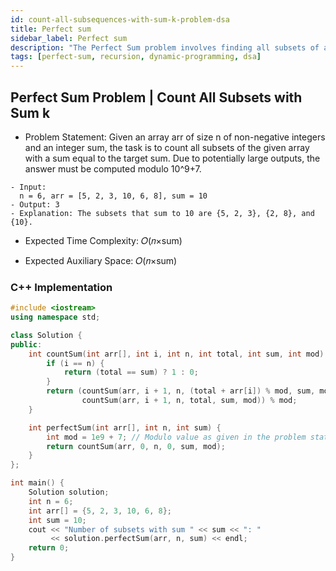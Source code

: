 ```yaml
---
id: count-all-subsequences-with-sum-k-problem-dsa
title: Perfect sum
sidebar_label: Perfect sum
description: "The Perfect Sum problem involves finding all subsets of an array that sum up to a given target sum. The solution uses recursion and dynamic programming to efficiently count subsets with a specified sum while handling large values using modulo."
tags: [perfect-sum, recursion, dynamic-programming, dsa]
---
```


## Perfect Sum Problem | Count All Subsets with Sum k

- Problem Statement: Given an array arr of size n of non-negative integers and an integer sum, the task is to count all subsets of the given array with a sum equal to the target sum. Due to potentially large outputs, the answer must be computed modulo 10^9+7.

```
- Input:
  n = 6, arr = [5, 2, 3, 10, 6, 8], sum = 10
- Output: 3
- Explanation: The subsets that sum to 10 are {5, 2, 3}, {2, 8}, and {10}.
```

- Expected Time Complexity: 𝑂(𝑛×sum)

- Expected Auxiliary Space: 𝑂(𝑛×sum)

### C++ Implementation

```cpp
#include <iostream>
using namespace std;

class Solution {
public:
    int countSum(int arr[], int i, int n, int total, int sum, int mod) {
        if (i == n) {
            return (total == sum) ? 1 : 0;
        }
        return (countSum(arr, i + 1, n, (total + arr[i]) % mod, sum, mod) +
                countSum(arr, i + 1, n, total, sum, mod)) % mod;
    }

    int perfectSum(int arr[], int n, int sum) {
        int mod = 1e9 + 7; // Modulo value as given in the problem statement
        return countSum(arr, 0, n, 0, sum, mod);
    }
};

int main() {
    Solution solution;
    int n = 6;
    int arr[] = {5, 2, 3, 10, 6, 8};
    int sum = 10;
    cout << "Number of subsets with sum " << sum << ": "
         << solution.perfectSum(arr, n, sum) << endl;
    return 0;
}
```

